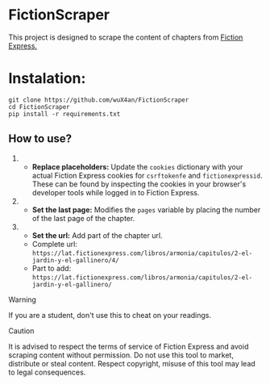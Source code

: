 # FictionScraper
This project is designed to scrape the content of chapters from [Fiction Express.](fictionexpress.com)

# Instalation:
```
git clone https://github.com/wuX4an/FictionScraper
cd FictionScraper
pip install -r requirements.txt
```

## How to use?
1. * **Replace placeholders:** Update the `cookies` dictionary with your actual Fiction Express cookies for `csrftokenfe`  and `fictionexpressid`.
     These can be found by inspecting the cookies in your browser's developer tools while logged in to Fiction Express.
2. * **Set the last page:** Modifies the `pages` variable by placing the number of the last page of the chapter.
3. * **Set the url:** Add part of the chapter url.
   - Complete url: `https://lat.fictionexpress.com/libros/armonia/capitulos/2-el-jardin-y-el-gallinero/4/`
   - Part to add: `https://lat.fictionexpress.com/libros/armonia/capitulos/2-el-jardin-y-el-gallinero/`



> [!WARNING]
> If you are a student, don't use this to cheat on your readings.

> [!CAUTION]
> It is advised to respect the terms of service of Fiction Express and avoid scraping content without permission.
> Do not use this tool to market, distribute or steal content. 
> Respect copyright, misuse of this tool may lead to legal consequences.
